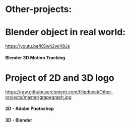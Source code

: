 # Other-projects:

# Blender object in real world:
https://youtu.be/KSwh2wj48Js
#### Blender 3D Motion Tracking

# Project of 2D and 3D logo
https://raw.githubusercontent.com/filipdunal/Other-projects/master/grapegraph.jpg
#### 2D - Adobe Photoshop
#### 3D - Blender

